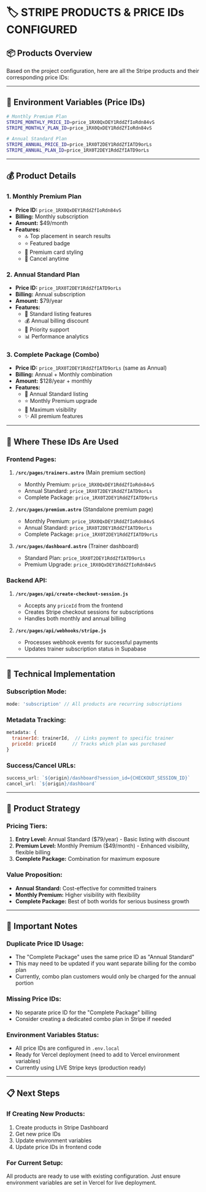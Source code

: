 # 🏷️ STRIPE PRODUCTS & PRICE IDs CONFIGURED

## 📦 **Products Overview**

Based on the project configuration, here are all the Stripe products and their corresponding price IDs:

---

## 🔑 **Environment Variables (Price IDs)**

```bash
# Monthly Premium Plan
STRIPE_MONTHLY_PRICE_ID=price_1RX0QxDEY1RddZfIoRdn84vS
STRIPE_MONTHLY_PLAN_ID=price_1RX0QxDEY1RddZfIoRdn84vS

# Annual Standard Plan  
STRIPE_ANNUAL_PRICE_ID=price_1RX0T2DEY1RddZfIATD9orLs
STRIPE_ANNUAL_PLAN_ID=price_1RX0T2DEY1RddZfIATD9orLs
```

---

## 💰 **Product Details**

### **1. Monthly Premium Plan**
- **Price ID:** `price_1RX0QxDEY1RddZfIoRdn84vS`
- **Billing:** Monthly subscription
- **Amount:** $49/month
- **Features:** 
  - 🔝 Top placement in search results
  - ⭐ Featured badge
  - 🎯 Premium card styling
  - 🔄 Cancel anytime

### **2. Annual Standard Plan**
- **Price ID:** `price_1RX0T2DEY1RddZfIATD9orLs`
- **Billing:** Annual subscription
- **Amount:** $79/year
- **Features:**
  - 📝 Standard listing features
  - 💰 Annual billing discount
  - 🎯 Priority support
  - 📊 Performance analytics

### **3. Complete Package (Combo)**
- **Price ID:** `price_1RX0T2DEY1RddZfIATD9orLs` (same as Annual)
- **Billing:** Annual + Monthly combination
- **Amount:** $128/year + monthly
- **Features:**
  - 📝 Annual Standard listing
  - ⭐ Monthly Premium upgrade
  - 🚀 Maximum visibility
  - ✨ All premium features

---

## 📍 **Where These IDs Are Used**

### **Frontend Pages:**
1. **`/src/pages/trainers.astro`** (Main premium section)
   - Monthly Premium: `price_1RX0QxDEY1RddZfIoRdn84vS`
   - Annual Standard: `price_1RX0T2DEY1RddZfIATD9orLs`
   - Complete Package: `price_1RX0T2DEY1RddZfIATD9orLs`

2. **`/src/pages/premium.astro`** (Standalone premium page)
   - Monthly Premium: `price_1RX0QxDEY1RddZfIoRdn84vS`
   - Annual Standard: `price_1RX0T2DEY1RddZfIATD9orLs`
   - Complete Package: `price_1RX0T2DEY1RddZfIATD9orLs`

3. **`/src/pages/dashboard.astro`** (Trainer dashboard)
   - Standard Plan: `price_1RX0T2DEY1RddZfIATD9orLs`
   - Premium Upgrade: `price_1RX0QxDEY1RddZfIoRdn84vS`

### **Backend API:**
1. **`/src/pages/api/create-checkout-session.js`**
   - Accepts any `priceId` from the frontend
   - Creates Stripe checkout sessions for subscriptions
   - Handles both monthly and annual billing

2. **`/src/pages/api/webhooks/stripe.js`**
   - Processes webhook events for successful payments
   - Updates trainer subscription status in Supabase

---

## 🔧 **Technical Implementation**

### **Subscription Mode:**
```javascript
mode: 'subscription' // All products are recurring subscriptions
```

### **Metadata Tracking:**
```javascript
metadata: {
  trainerId: trainerId,  // Links payment to specific trainer
  priceId: priceId      // Tracks which plan was purchased
}
```

### **Success/Cancel URLs:**
```javascript
success_url: `${origin}/dashboard?session_id={CHECKOUT_SESSION_ID}`
cancel_url: `${origin}/dashboard`
```

---

## 🎯 **Product Strategy**

### **Pricing Tiers:**
1. **Entry Level:** Annual Standard ($79/year) - Basic listing with discount
2. **Premium Level:** Monthly Premium ($49/month) - Enhanced visibility, flexible billing  
3. **Complete Package:** Combination for maximum exposure

### **Value Proposition:**
- **Annual Standard:** Cost-effective for committed trainers
- **Monthly Premium:** Higher visibility with flexibility
- **Complete Package:** Best of both worlds for serious business growth

---

## 🚨 **Important Notes**

### **Duplicate Price ID Usage:**
- The "Complete Package" uses the same price ID as "Annual Standard" 
- This may need to be updated if you want separate billing for the combo plan
- Currently, combo plan customers would only be charged for the annual portion

### **Missing Price IDs:**
- No separate price ID for the "Complete Package" billing
- Consider creating a dedicated combo plan in Stripe if needed

### **Environment Variables Status:**
- All price IDs are configured in `.env.local`
- Ready for Vercel deployment (need to add to Vercel environment variables)
- Currently using LIVE Stripe keys (production ready)

---

## 📋 **Next Steps**

### **If Creating New Products:**
1. Create products in Stripe Dashboard
2. Get new price IDs
3. Update environment variables
4. Update price IDs in frontend code

### **For Current Setup:**
All products are ready to use with existing configuration. Just ensure environment variables are set in Vercel for live deployment.
